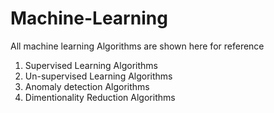 # Machine-Learning

All machine learning Algorithms are shown here for reference

1) Supervised Learning Algorithms
2) Un-supervised Learning Algorithms
3) Anomaly detection Algorithms
4) Dimentionality Reduction Algorithms
